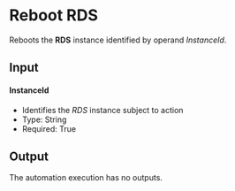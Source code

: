 # Reboot RDS

Reboots the **RDS** instance identified by operand *InstanceId*.

## Input

#### InstanceId
  * Identifies the *RDS* instance subject to action
  * Type: String
  * Required: True

    
## Output
The automation execution has no outputs.
  
